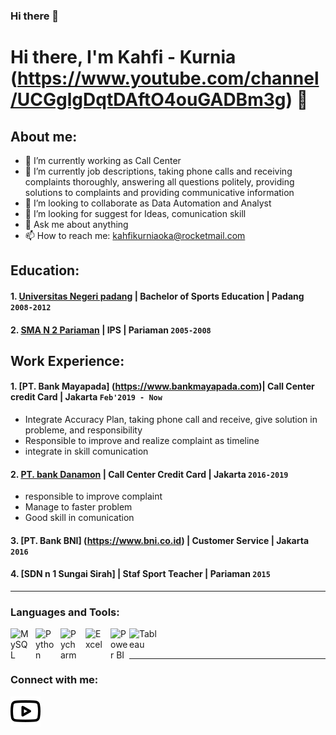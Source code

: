 ### Hi there 👋

# Hi there, I'm Kahfi - Kurnia (https://www.youtube.com/channel/UCGglgDqtDAftO4ouGADBm3g) 👋
## About me:
- 🔭 I’m currently working as Call Center
- 🌱 I’m currently job descriptions, taking phone calls and receiving complaints thoroughly, answering all questions politely, providing solutions to complaints and providing communicative information
- 👯 I’m looking to collaborate as Data Automation and Analyst
- 🤔 I’m looking for suggest for Ideas, comunication skill
- 💬 Ask me about anything
- 📫 How to reach me: kahfikurniaoka@rocketmail.com

## Education:

#### 1. [Universitas Negeri padang](https://www.unp.ac.id) | Bachelor of Sports Education | Padang `2008-2012`
   
 #### 2. [SMA N 2 Pariaman](https://www.sman2pariaman.sch.id) | IPS | Pariaman `2005-2008`
   

## Work Experience:
#### 1. [PT. Bank Mayapada] (https://www.bankmayapada.com)| Call Center credit Card | Jakarta `Feb'2019 - Now`
   - Integrate Accuracy Plan, taking phone call and receive, give solution in probleme, and responsibility
   - Responsible to improve and realize complaint as timeline
   - integrate in skill comunication
#### 2. [PT. bank Danamon](https://www.danamon.co.id) | Call Center Credit Card | Jakarta `2016-2019`
   - responsible to improve complaint 
   - Manage to faster problem
   - Good skill in comunication
#### 3. [PT. Bank BNI] (https://www.bni.co.id) | Customer Service | Jakarta `2016`
#### 4. [SDN n 1 Sungai Sirah] | Staf Sport Teacher  | Pariaman `2015`
---

### Languages and Tools:

[<img align="left" alt="MySQL" width="30px" src="https://cdn.jsdelivr.net/gh/devicons/devicon/icons/mysql/mysql-original.svg" style="padding-right:10px;" />][webdev]
[<img align="left" alt="Python" width="30px" src="https://upload.wikimedia.org/wikipedia/commons/thumb/c/c3/Python-logo-notext.svg/110px-Python-logo-notext.svg.png?20100317150552" style="padding-right:10px;" />][webdev]
[<img align="left" alt="Pycharm" width="30px" src="https://upload.wikimedia.org/wikipedia/commons/thumb/1/1d/PyCharm_Icon.svg/220px-PyCharm_Icon.svg.png" style="padding-right:10px;" />][webdev]
[<img align="left" alt="Excel" width="30px" src="https://is2-ssl.mzstatic.com/image/thumb/Purple126/v4/a8/fd/5a/a8fd5a84-c6f1-355f-3b9f-6e86598efaa3/XCEL.png/1200x630bb.png" style="padding-right:10px;" />][webdev]
[<img align="left" alt="Power BI" width="30px" src="https://powerbi.microsoft.com/pictures/application-logos/svg/powerbi.svg" style="padding-right:0px;" />][webdev]
[<img align="left" alt="Tableau" width="50px" src="https://logos-world.net/wp-content/uploads/2021/10/Tableau-Symbol.png" style="padding-right:10px;" />][webdev]

<br />
<br />

---
### Connect with me:

[![website](./img/youtube-light.svg)](https://www.youtube.com/channel/UCGglgDqtDAftO4ouGADBm3g)



[webdev]: https://github.com/kahfioka/kahfioka
